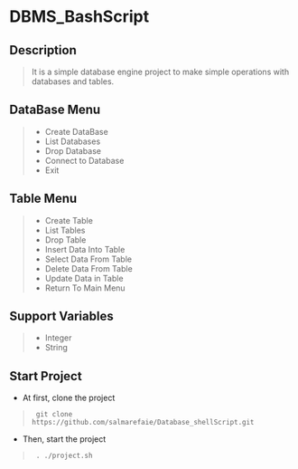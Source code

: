 # DBMS_BashScript

## Description
> It is a simple database engine project to make simple operations with databases and tables. 

<a name="desc"></a>
## DataBase Menu
> - Create DataBase
> - List Databases
> - Drop Database
> - Connect to Database
> - Exit 

## Table Menu
> - Create Table
> - List Tables
> - Drop Table
> - Insert Data Into Table
> - Select Data From Table
> - Delete Data From Table
> - Update Data in Table
> - Return To Main Menu

## Support Variables
> - Integer
> - String

<a name="desc"></a>
## Start Project 
- At first, clone the project
>      git clone https://github.com/salmarefaie/Database_shellScript.git
- Then, start the project
>      . ./project.sh



